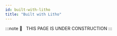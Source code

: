 ```yaml
---
id: built-with-litho
title: "Built with Litho"
---
```

:::note
🚧   THIS PAGE IS UNDER CONSTRUCTION
:::
